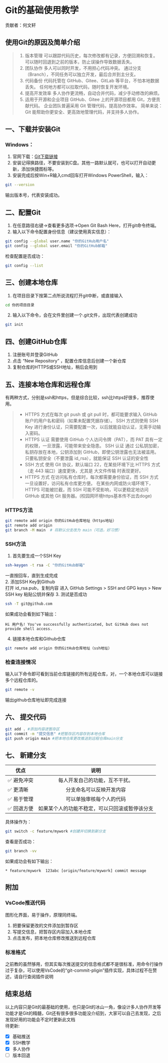 # Git的基础使用教学
贡献者：何文轩
## 使用Git的原因及简单介绍
>1. 版本管理
可以跟踪代码历史，每次修改都有记录，方便回溯和恢复。
可以随时回退到之前的版本，防止误操作导致数据丢失。
> 2. 团队协作
多人可以同时开发，不用担心代码冲突。
通过分支（Branch），不同任务可以独立开发，最后合并到主分支。
> 3. 代码备份
代码托管在 GitHub、Gitee、GitLab 等平台，不怕本地数据丢失。
任何地方都可以拉取代码，随时恢复开发环境。
> 4. 提高开发效率
多人协作更流畅，自动合并代码，减少手动修改的麻烦。
> 5. 适用于开源和企业项目
GitHub、Gitee 上的开源项目都用 Git，方便贡献代码。
企业团队普遍采用 Git 管理代码，提高协作效率。
简单来说：Git 能帮助你更安全、更高效地管理代码，并支持多人协作。

## 一、下载并安装Git
### Windows：
1. 官网下载：[Git下载链接](https://git-scm.com/downloads/win)
2. 安装记得换路径，不要安装到C盘。其他一路默认就可，也可以打开自动更新，添加快捷图标等。
3. 安装完成后按Win+R输入cmd回车打开Windows PowerShell，输入：
```bash
git --version
```
输出版本号，代表安装成功。

## 二、配置Git
1. 在任意路径右键->查看更多选项->Open Git Bash Here，打开git命令终端。
2. 输入以下命令配置身份信息（建议使用真实信息）：
```bash
git config --global user.name "你的GitHub用户名"
git config --global user.email "你的GitHub邮箱"
```
检查配置是否成功：
```bash
git config --list
```

## 三、创建本地仓库
1. 在项目目录下按第二点所说流程打开git中断，或直接输入
```bash
cd 你的项目目录
```
2. 输入以下命令，会在文件里创建一个.git文件，出现代表创建成功
```bash
git init
```

## 四、创建GitHub仓库
1. 注册账号并登录GitHub
2. 点击 “New Repository” ，配置仓库信息后创建一个新仓库
3. 复制仓库的HTTPS或SSH地址，稍后会用到

## 五、连接本地仓库和远程仓库
有两种方式，分别是ssh和https，但是综合比较，ssh比https好很多，推荐使用。  
> - HTTPS 方式在每次 git push 或 git pull 时，都可能要求输入 GitHub 账户的用户名和密码（如果未配置凭据存储）。
SSH 方式则使用 SSH Key 进行身份认证，只需要配置一次，以后就能自动认证，无需手动输入密码。
> - HTTPS 认证 需要使用 GitHub 个人访问令牌（PAT），而 PAT 具有一定的权限，一旦泄露，可能带来安全隐患。
SSH 认证 通过 公私钥加密，私钥存放在本地，公钥添加到 GitHub，即使公钥泄露也无法被滥用。
只要私钥安全（不要泄露 id_rsa），就能保证 SSH 认证的安全性  
> - SSH 方式 使用 Git 协议，默认端口 22，在某些环境下比 HTTPS 方式（走 443 端口）速度更快，尤其是 大文件传输 时表现更好。   
> - HTTPS 方式 在访问私有仓库时，每次都需要身份验证，而 SSH 方式一旦设置好，访问私有仓库更方便。
在某些内网或防火墙环境下，HTTPS 可能被拦截，而 SSH 可能不受影响，可以更稳定地访问 GitHub 或其他 Git 服务器。(校园网环境https基本传不出去doge)

### HTTPS方法
```bash
git remote add origin 你的GitHub仓库地址（https地址）
git remote add origin 
git branch -M main  # 将默认分支改为 main（可选，好习惯）
```
### SSH方法
1. 首先要生成一个SSH Key
```bash
ssh-keygen -t rsa -C "你的GitHub邮箱"
```
一直按回车，直到生成完成   
2. 添加SSH Key到Github   
打开 id_rsa.pub，复制内容
进入 GitHub Settings > SSH and GPG keys > New SSH key
粘贴公钥并保存
3. 测试是否成功
```bash
ssh -T git@github.com
```
如果成功会看到如下输出：
```
Hi 用户名! You've successfully authenticated, but GitHub does not provide shell access.
```
4. 链接本地仓库和Github仓库
```bash
git remote add origin 你的GitHub仓库地址（ssh地址）
```
### 检查连接情况
输入以下命令即可看到当前仓库链接的所有远程仓库，对，一个本地仓库可以链接多个远程仓库的。
```bash
git remote -v
```
输出github仓库地址即完成连接

## 六、 提交代码
```bash
git add . #添加内容进暂存区
git commit -m "提交信息" #把暂存区内容存到本地仓库
git push origin main #把本地仓库更改推送到远程仓库main分支
```

## 七、 新建分支
| 优点 | 说明 |
| --- | :---: |
|✅ 避免冲突|每人开发自己的功能，互不干扰。|
|✅ 更清晰 | 分支命名可以反映开发内容 |
|✅ 易于管理 | 可以单独审核每个人的代码 |
|✅ 回退方便	| 如果某个人的功能不稳定，可以只回滚或暂停该分支 |
具体操作为：
```bash
git switch -c feature/mywork #创建并切换到新分支
```
查看是否成功：
```bash
git branch -vv
```
如果成功会有如下输出：
```
* feature/mywork  123abc [origin/feature/mywork] commit message
```
## 附加
### VsCode推送代码
图形化界面，易于操作，原理同终端。
1. 把要保留更改的文件添加到暂存区
2. 写提交信息，把暂存区内容加入本地仓库
3. 点击发布，把本地仓库修改推送到远程仓库
### 标准格式
之前教的虽然够用，但其实每次推送提交的信息格式都不是很标准，用命令行操作过于复杂，可以使用VsCode的“git-commit-pligin”插件实现，具体过程不在赘述，请自行查阅插件说明

## 结束总结
以上内容只是Git的最基础的使用，也只是Git的冰山一角，像设计多人协作开发等功能才是Git的精髓，Git还有很多很多功能没介绍到，大家可以自己去发现，之后发现好用的功能会不定时更新此文档   
待更新:  
- [x] 基础推送
- [X] SSH教学
- [X] 多人协作
- [ ] 版本回退